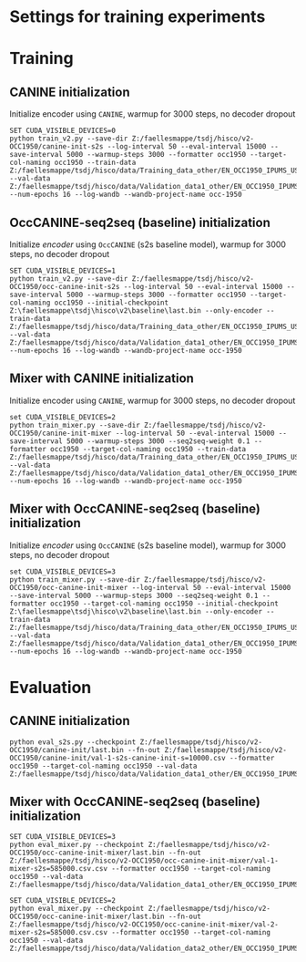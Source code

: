 # Settings for training experiments

# Training

## CANINE initialization

Initialize encoder using `CANINE`, warmup for 3000 steps, no decoder dropout
```
SET CUDA_VISIBLE_DEVICES=0
python train_v2.py --save-dir Z:/faellesmappe/tsdj/hisco/v2-OCC1950/canine-init-s2s --log-interval 50 --eval-interval 15000 --save-interval 5000 --warmup-steps 3000 --formatter occ1950 --target-col-naming occ1950 --train-data Z:/faellesmappe/tsdj/hisco/data/Training_data_other/EN_OCC1950_IPUMS_US_train.csv --val-data Z:/faellesmappe/tsdj/hisco/data/Validation_data1_other/EN_OCC1950_IPUMS_US_val1.csv --num-epochs 16 --log-wandb --wandb-project-name occ-1950
```

## OccCANINE-seq2seq (baseline) initialization

Initialize *encoder* using `OccCANINE` (s2s baseline model), warmup for 3000 steps, no decoder dropout
```
SET CUDA_VISIBLE_DEVICES=1
python train_v2.py --save-dir Z:/faellesmappe/tsdj/hisco/v2-OCC1950/occ-canine-init-s2s --log-interval 50 --eval-interval 15000 --save-interval 5000 --warmup-steps 3000 --formatter occ1950 --target-col-naming occ1950 --initial-checkpoint Z:\faellesmappe\tsdj\hisco\v2\baseline\last.bin --only-encoder --train-data Z:/faellesmappe/tsdj/hisco/data/Training_data_other/EN_OCC1950_IPUMS_US_train.csv --val-data Z:/faellesmappe/tsdj/hisco/data/Validation_data1_other/EN_OCC1950_IPUMS_US_val1.csv --num-epochs 16 --log-wandb --wandb-project-name occ-1950
```

## Mixer with CANINE initialization

Initialize encoder using `CANINE`, warmup for 3000 steps, no decoder dropout
```
set CUDA_VISIBLE_DEVICES=2
python train_mixer.py --save-dir Z:/faellesmappe/tsdj/hisco/v2-OCC1950/canine-init-mixer --log-interval 50 --eval-interval 15000 --save-interval 5000 --warmup-steps 3000 --seq2seq-weight 0.1 --formatter occ1950 --target-col-naming occ1950 --train-data Z:/faellesmappe/tsdj/hisco/data/Training_data_other/EN_OCC1950_IPUMS_US_train.csv --val-data Z:/faellesmappe/tsdj/hisco/data/Validation_data1_other/EN_OCC1950_IPUMS_US_val1.csv --num-epochs 16 --log-wandb --wandb-project-name occ-1950
```

## Mixer with OccCANINE-seq2seq (baseline) initialization

Initialize *encoder* using `OccCANINE` (s2s baseline model), warmup for 3000 steps, no decoder dropout
```
set CUDA_VISIBLE_DEVICES=3
python train_mixer.py --save-dir Z:/faellesmappe/tsdj/hisco/v2-OCC1950/occ-canine-init-mixer --log-interval 50 --eval-interval 15000 --save-interval 5000 --warmup-steps 3000 --seq2seq-weight 0.1 --formatter occ1950 --target-col-naming occ1950 --initial-checkpoint Z:\faellesmappe\tsdj\hisco\v2\baseline\last.bin --only-encoder --train-data Z:/faellesmappe/tsdj/hisco/data/Training_data_other/EN_OCC1950_IPUMS_US_train.csv --val-data Z:/faellesmappe/tsdj/hisco/data/Validation_data1_other/EN_OCC1950_IPUMS_US_val1.csv --num-epochs 16 --log-wandb --wandb-project-name occ-1950
```

# Evaluation

## CANINE initialization

```
python eval_s2s.py --checkpoint Z:/faellesmappe/tsdj/hisco/v2-OCC1950/canine-init/last.bin --fn-out Z:/faellesmappe/tsdj/hisco/v2-OCC1950/canine-init/val-1-s2s-canine-init-s=10000.csv --formatter occ1950 --target-col-naming occ1950 --val-data Z:/faellesmappe/tsdj/hisco/data/Validation_data1_other/EN_OCC1950_IPUMS_US_val1.csv
```


## Mixer with OccCANINE-seq2seq (baseline) initialization

```
SET CUDA_VISIBLE_DEVICES=3
python eval_mixer.py --checkpoint Z:/faellesmappe/tsdj/hisco/v2-OCC1950/occ-canine-init-mixer/last.bin --fn-out Z:/faellesmappe/tsdj/hisco/v2-OCC1950/occ-canine-init-mixer/val-1-mixer-s2s=585000.csv.csv --formatter occ1950 --target-col-naming occ1950 --val-data Z:/faellesmappe/tsdj/hisco/data/Validation_data1_other/EN_OCC1950_IPUMS_US_val1.csv
```

```
SET CUDA_VISIBLE_DEVICES=2
python eval_mixer.py --checkpoint Z:/faellesmappe/tsdj/hisco/v2-OCC1950/occ-canine-init-mixer/last.bin --fn-out Z:/faellesmappe/tsdj/hisco/v2-OCC1950/occ-canine-init-mixer/val-2-mixer-s2s=585000.csv.csv --formatter occ1950 --target-col-naming occ1950 --val-data Z:/faellesmappe/tsdj/hisco/data/Validation_data2_other/EN_OCC1950_IPUMS_US_val2.csv
```

